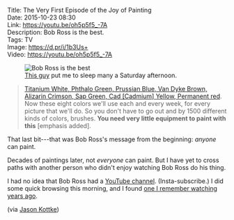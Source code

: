 Title: The Very First Episode of the Joy of Painting  
Date: 2015-10-23 08:30  
Link: https://youtu.be/oh5p5f5_-7A   
Description: Bob Ross is the best.  
Tags: TV  
Image: https://d.pr/i/1b3Us+  
Video: https://youtu.be/oh5p5f5_-7A  

<figure>
	<img src="https://d.pr/i/1b3Us+" alt="Bob Ross is the best" title="Bob Ross is the best">
	<figcaption><a href="https://en.wikipedia.org/wiki/Bob_Ross" title="Wikipedia: Bob Ross">This guy</a> put me to sleep many a Saturday afternoon.</figcaption>
</figure>

> [Titanium White, Phthalo Green, Prussian Blue, Van Dyke Brown, Alizarin Crimson, Sap Green, Cad [Cadmium] Yellow, Permanent red][1]. Now these eight colors we'll use each and every week, for every picture that we'll do. So you don't have to go out and by 1500 different kinds of colors, brushes. **You need very little equipment to paint with this** [emphasis added].

That last bit---that was Bob Ross's message from the beginning: *anyone* can paint.

Decades of paintings later, not *everyone* can paint. But I have yet to cross paths with another person who didn't enjoy watching Bob Ross do his thing.

I had no idea that Bob Ross had a [YouTube channel][2]. (Insta-subscribe.) I did some quick browsing this morning, and I found [one I remember watching years ago][3].

(via [Jason Kottke][4])

[1]: http://www.bobross.com/SearchResults.asp?Cat=1820 "Bob Ross-branded paints for sale"
[2]: https://www.youtube.com/channel/UCxcnsr1R5Ge_fbTu5ajt8DQ "Bob Ross's YouTube channel"
[3]: https://www.youtube.com/watch?v=Q03YvknOVe0 "A particularly sleep/happiness-inducing episode of The Joy of Painting"
[4]: http://kottke.org/15/10/the-very-first-episode-of-the-joy-of-painting "Jason Kottke's blog"